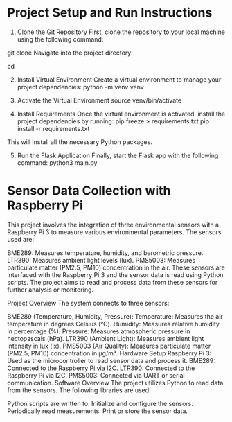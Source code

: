 # Project Setup and Run Instructions

1. Clone the Git Repository
First, clone the repository to your local machine using the following command:

git clone <repository-url>
Navigate into the project directory:

cd <project-directory>

2. Install Virtual Environment
Create a virtual environment to manage your project dependencies:
python -m venv venv

3. Activate the Virtual Environment
source venv/bin/activate

4. Install Requirements
Once the virtual environment is activated, install the project dependencies by running:
pip freeze > requirements.txt
pip install -r requirements.txt

This will install all the necessary Python packages.

5. Run the Flask Application
Finally, start the Flask app with the following command:
python3 main.py

# Sensor Data Collection with Raspberry Pi
This project involves the integration of three environmental sensors with a Raspberry Pi 3 to measure various environmental parameters. The sensors used are:

BME289: Measures temperature, humidity, and barometric pressure.
LTR390: Measures ambient light levels (lux).
PMS5003: Measures particulate matter (PM2.5, PM10) concentration in the air.
These sensors are interfaced with the Raspberry Pi 3 and the sensor data is read using Python scripts. The project aims to read and process data from these sensors for further analysis or monitoring.

Project Overview
The system connects to three sensors:

BME289 (Temperature, Humidity, Pressure):
Temperature: Measures the air temperature in degrees Celsius (°C).
Humidity: Measures relative humidity in percentage (%).
Pressure: Measures atmospheric pressure in hectopascals (hPa).
LTR390 (Ambient Light):
Measures ambient light intensity in lux (lx).
PMS5003 (Air Quality):
Measures particulate matter (PM2.5, PM10) concentration in µg/m³.
Hardware Setup
Raspberry Pi 3: Used as the microcontroller to read sensor data and process it.
BME289: Connected to the Raspberry Pi via I2C.
LTR390: Connected to the Raspberry Pi via I2C.
PMS5003: Connected via UART or serial communication.
Software Overview
The project utilizes Python to read data from the sensors. The following libraries are used:

Python scripts are written to:
Initialize and configure the sensors.
Periodically read measurements.
Print or store the sensor data.

